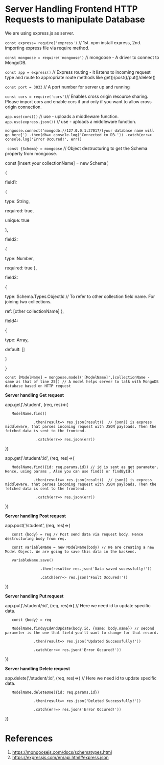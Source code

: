 
# Server Handling Frontend HTTP Requests to manipulate Database

We are using express.js as server.

  ``const express= require('express')`` // 1st. npm install express, 2nd. importing express file via require method.

  ``const mongoose = require('mongoose')`` // mongoose - A driver to connect to MongoDB.
  
  ``const app = express()`` // Express routing - it listens to incoming request type and route to appropriate route methods like get()/post()/put()/delete()
  
  ``const port = 3033`` // A port number for server up and running
  
  ``const cors = require('cors')``// Enables cross origin resource sharing. Please import cors and enable cors if and only if you want to allow cross origin connection.
  
  ``app.use(cors())`` // use - uploads a middleware function.
  ``app.use(express.json())`` // use - uploads a middleware function.
  
  ``mongoose.connect('mongodb://127.0.0.1:27017/[your database name will go here]')
          .then(db=> console.log('Connected to DB.'))
          .catch(err=> console.log('Error Occured!', err))``
          
`` const {Schema} = mongoose`` // Object destructuring to get the Schema property from mongoose.
 
 const [insert your collectionName] = new Schema(

 {
 
  field1:
  
  {
  
  type: String,
  
  required: true,
  
  unique: true
  
  },
  
  field2:
  
  {
  
  type: Number,
  
  required: true
  },
  
  field3:
  
  {
  
  type: Schema.Types.ObjectId // To refer to other collection field name. For joining two collections.
  
  ref: [other collectionName]
  },
  
  field4:
  
  {
  
  type: Array,
  
  default: []
  
  }
  
 }
 
 ``
 const [ModelName] = mongoose.model('[ModelName]',[collectionName - same as that of line 25]) // A model helps server to talk with MongoDB database based on HTTP request
 ``
 
 **Server handling Get request**
 
 app.get('/student', (req, res)=>{
 
       ModelName.find()
       
                 .then(result=> res.json(result))  // json() is express middleware, that parses incoming request with JSON payloads. Then the fetched data is sent to the frontend.
       
                  .catch(err=> res.json(err))
                  
 })
 
 
  app.get('/student/:id', (req, res)=>{
 
       ModelName.find({id: req.params.id}) // id is sent as get parameter. Hence, using params , Also you can use find() or findById()
       
                 .then(result=> res.json(result))  // json() is express middleware, that parses incoming request with JSON payloads. Then the fetched data is sent to the frontend.
       
                  .catch(err=> res.json(err))
                  
 })
 
  **Server handling Post request**
 
 app.post('/student', (req, res)=>{
      
       const {body} = req // Post send data via request body. Hence destructuring body from req.
       
       const variableName = new ModelName(body) // We are creating a new Model Object. We are going to save this data in the backend.
       
       variableName.save()
                    
                    .then(result=> res.json('Data saved sucessfully!'))
                    
                    .catch(err=> res.json('Fault Occured!'))
                  
 })
 
  **Server handling Put request**
 
 app.put('/student/:id', (req, res)=>{ // Here we need id to update specific data.
      
       const {body} = req 
       
       ModelName.findByIdAndUpdate(body.id, {name: body.name}) // second parameter is the one that field you'll want to change for that record.
            
                 .then(result=> res.json('Updated Successfully!'))
                 
                 .catch(err=> res.json('Error Occured!'))
      
                  
 })
 
 **Server handling Delete request**
 
 app.delete('/student/:id', (req, res)=>{ // Here we need id to update specific data.
 
       
       ModelName.deleteOne({id: req.params.id})
      
                 .then(result=> res.json('Deleted Successfully!'))
                 
                 .catch(err=> res.json('Error Occured!'))
      
                  
 })
 
 
 
 # References
 1. https://mongoosejs.com/docs/schematypes.html
 2. https://expressjs.com/en/api.html#express.json
